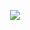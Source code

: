 <p align="center">
  <img src="https://github.com/ramamimu/ramamimu/blob/main/oke_(1)%5B1%5D.gif">
</p>
<!-- ### Hi there 👋
 -->
<!--
**ramamimu/ramamimu** is a ✨ _special_ ✨ repository because its `README.md` (this file) appears on your GitHub profile.

Here are some ideas to get you started:

- 🔭 I’m currently working on ...
- 🌱 I’m currently learning ...
- 👯 I’m looking to collaborate on ...
- 🤔 I’m looking for help with ...
- 💬 Ask me about ...
- 📫 How to reach me: ...
- 😄 Pronouns: ...
- ⚡ Fun fact: ...
-->
